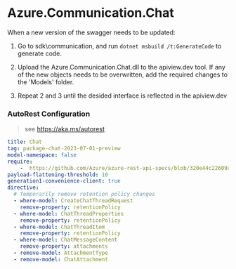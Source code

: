 # Azure.Communication.Chat
When a new version of the swagger needs to be updated:
1. Go to sdk\communication, and run `dotnet msbuild /t:GenerateCode` to generate code.
2. Upload the Azure.Communication.Chat.dll to the apiview.dev tool.
If any of the new objects needs to be overwritten, add the required changes to the 'Models' folder.

3. Repeat 2 and 3 until the desided interface is reflected in the apiview.dev 

### AutoRest Configuration
> see https://aka.ms/autorest

``` yaml
title: Chat
tag: package-chat-2023-07-01-preview
model-namespace: false
require:
    -  https://github.com/Azure/azure-rest-api-specs/blob/320e44c22609a1921424f6da30fa8fe4518bd5ca/specification/communication/data-plane/Chat/readme.md
payload-flattening-threshold: 10
generation1-convenience-client: true
directive:
  # Temporarily remove retention policy changes
  - where-model: CreateChatThreadRequest
    remove-property: retentionPolicy
  - where-model: ChatThreadProperties
    remove-property: retentionPolicy
  - where-model: ChatThreadItem
    remove-property: retentionPolicy
  - where-model: ChatMessageContent
    remove-property: attachments
  - remove-model: AttachmentType
  - remove-model: ChatAttachment
